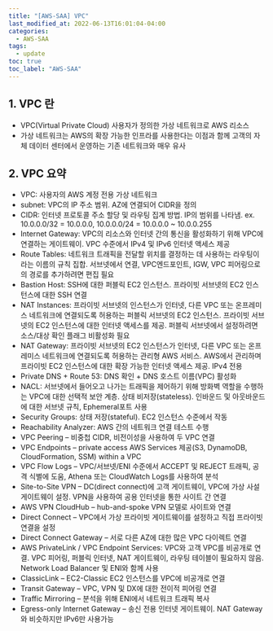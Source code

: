 ```yaml
---
title: "[AWS-SAA] VPC"
last_modified_at: 2022-06-13T16:01:04-04:00
categories:
  - AWS-SAA
tags:
  - update
toc: true
toc_label: "AWS-SAA"
---
```


## 1. VPC 란
- VPC(Virtual Private Cloud) 사용자가 정의한 가상 네트워크로 AWS 리소스
- 가상 네트워크는 AWS의 확장 가능한 인프라를 사용한다는 이점과 함께 고객의 자체 데이터 센터에서 운영하는 기존 네트워크와 매우 유사

## 2. VPC 요약
- VPC: 사용자의 AWS 계정 전용 가상 네트워크
- subnet: VPC의 IP 주소 범위. AZ에 연결되어 CIDR을 정의
- CIDR: 인터넷 프로토콜 주소 할당 및 라우팅 집계 방법. IP의 범위를 나타냄. ex. 10.0.0.0/32 = 10.0.0.0, 10.0.0.0/24 = 10.0.0.0 ~ 10.0.0.255
- Internet Gateway: VPC의 리소스와 인터넷 간의 통신을 활성화하기 위해 VPC에 연결하는 게이트웨이. VPC 수준에서 IPv4 및 IPv6 인터넷 액세스 제공
- Route Tables: 네트워크 트래픽을 전달할 위치를 결정하는 데 사용하는 라우팅이라는 이름의 규칙 집합. 서브넷에서 연결, VPC엔드포인트, IGW, VPC 피어링으로의 경로를 추가하려면 편집 필요
- Bastion Host: SSH에 대한 퍼블릭 EC2 인스턴스. 프라이빗 서브넷의 EC2 인스턴스에 대한 SSH 연결
- NAT Instances: 프라이빗 서브넷의 인스턴스가 인터넷, 다른 VPC 또는 온프레미스 네트워크에 연결되도록 허용하는 퍼블릭 서브넷의 EC2 인스턴스. 프라이빗 서브넷의 EC2 인스턴스에 대한 인터넷 액세스를 제공. 퍼블릭 서브넷에서 설정하려면 소스/대상 확인 플래그 비활성화 필요
- NAT Gateway: 프라이빗 서브넷의 EC2 인스턴스가 인터넷, 다른 VPC 또는 온프레미스 네트워크에 연결되도록 허용하는 관리형 AWS 서비스. AWS에서 관리하며 프라이빗 EC2 인스턴스에 대한 확장 가능한 인터넷 액세스 제공. IPv4 전용
- Private DNS + Route 53: DNS 확인 + DNS 호스트 이름(VPC) 활성화
- NACL: 서브넷에서 들어오고 나가는 트래픽을 제어하기 위해 방화벽 역할을 수행하는 VPC에 대한 선택적 보안 계층. 상태 비저장(stateless). 인바운드 및 아웃바운드에 대한 서브넷 규칙, Ephemeral포트 사용
- Security Groups: 상태 저장(stateful). EC2 인스턴스 수준에서 작동
- Reachability Analyzer: AWS 간의 네트워크 연결 테스트 수행
- VPC Peering – 비중첩 CIDR, 비전이성을 사용하여 두 VPC 연결
- VPC Endpoints – private access AWS Services 제공(S3, DynamoDB, CloudFormation, SSM) within a VPC
- VPC Flow Logs – VPC/서브넷/ENI 수준에서 ACCEPT 및 REJECT 트래픽, 공격 식별에 도움, Athena 또는 CloudWatch Logs를 사용하여 분석
- Site-to-Site VPN – DC(direct connect)에 고객 게이트웨이, VPC에 가상 사설 게이트웨이 설정. VPN을 사용하여 공용 인터넷을 통한 사이트 간 연결
- AWS VPN CloudHub – hub-and-spoke VPN 모델로 사이트와 연결
- Direct Connect – VPC에서 가상 프라이빗 게이트웨이를 설정하고 직접 프라이빗 연결을 설정
- Direct Connect Gateway – 서로 다른 AZ에 대한 많은 VPC 다이렉트 연결
- AWS PrivateLink / VPC Endpoint Services: VPC와 고객 VPC를 비공개로 연결. VPC 피어링, 퍼블릭 인터넷, NAT 게이트웨이, 라우팅 테이블이 필요하지 않음. Network Load Balancer 및 ENI와 함께 사용
- ClassicLink – EC2-Classic EC2 인스턴스를 VPC에 비공개로 연결
- Transit Gateway – VPC, VPN 및 DX에 대한 전이적 피어링 연결
- Traffic Mirroring – 분석을 위해 ENI에서 네트워크 트래픽 복사
- Egress-only Internet Gateway – 송신 전용 인터넷 게이트웨이. NAT Gateway와 비슷하지만 IPv6만 사용가능